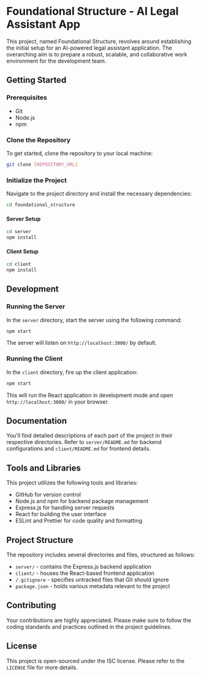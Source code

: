 # Foundational Structure - AI Legal Assistant App

This project, named Foundational Structure, revolves around establishing the initial setup for an AI-powered legal assistant application. The overarching aim is to prepare a robust, scalable, and collaborative work environment for the development team.

## Getting Started

### Prerequisites
- Git
- Node.js
- npm

### Clone the Repository
To get started, clone the repository to your local machine:

```bash
git clone [REPOSITORY_URL]
```

### Initialize the Project
Navigate to the project directory and install the necessary dependencies:

```bash
cd foundational_structure
```

#### Server Setup

```bash
cd server
npm install
```

#### Client Setup

```bash
cd client
npm install
```

## Development

### Running the Server

In the `server` directory, start the server using the following command:

```bash
npm start
```

The server will listen on `http://localhost:3000/` by default.

### Running the Client

In the `client` directory, fire up the client application:

```bash
npm start
```

This will run the React application in development mode and open `http://localhost:3000/` in your browser.

## Documentation

You'll find detailed descriptions of each part of the project in their respective directories. Refer to `server/README.md` for backend configurations and `client/README.md` for frontend details.

## Tools and Libraries

This project utilizes the following tools and libraries:
- GitHub for version control
- Node.js and npm for backend package management
- Express.js for handling server requests
- React for building the user interface
- ESLint and Prettier for code quality and formatting

## Project Structure

The repository includes several directories and files, structured as follows:

- `server/` - contains the Express.js backend application
- `client/` - houses the React-based frontend application
- `/.gitignore` - specifies untracked files that Git should ignore
- `package.json` - holds various metadata relevant to the project

## Contributing

Your contributions are highly appreciated. Please make sure to follow the coding standards and practices outlined in the project guidelines.

## License

This project is open-sourced under the ISC license. Please refer to the `LICENSE` file for more details.